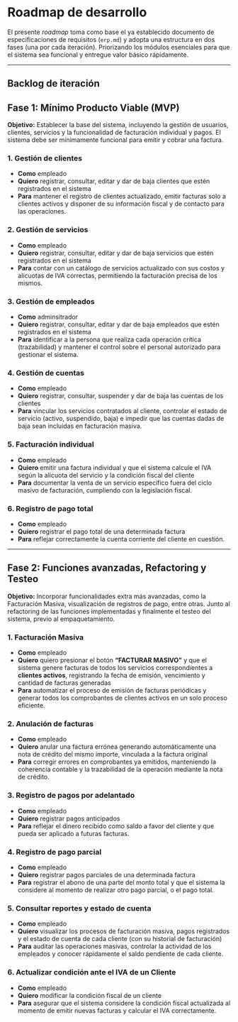 # Roadmap de desarrollo
El presente *roadmap* toma como base el ya establecido documento de especificaciones de requisitos (`erp.md`) y adopta una estructura en dos fases (una por cada iteración). Priorizando los módulos esenciales para que el sistema sea funcional y entregue valor básico rápidamente.

---
## Backlog de iteración
## Fase 1: Mínimo Producto Viable (MVP)

**Objetivo:** Establecer la base del sistema, incluyendo la gestión de usuarios, clientes, servicios y la funcionalidad de facturación individual y pagos. El sistema debe ser mínimamente funcional para emitir y cobrar una factura.

### 1. Gestión de clientes
- **Como** empleado
- **Quiero** registrar, consultar, editar y dar de baja clientes que estén registrados en el sistema
- **Para** mantener el registro de clientes actualizado, emitir facturas solo a clientes activos y disponer de su información fiscal y de contacto para las operaciones.

### 2. Gestión de servicios
- **Como** empleado
- **Quiero** registrar, consultar, editar y dar de baja servicios que estén registrados en el sistema
- **Para** contar con un catálogo de servicios actualizado con sus costos y alícuotas de IVA correctas, permitiendo la facturación precisa de los mismos.

### 3. Gestión de empleados
- **Como** adminsitrador
- **Quiero** registrar, consultar, editar y dar de baja empleados que estén registrados en el sistema
- **Para** identificar a la persona que realiza cada operación crítica (trazabilidad) y mantener el control sobre el personal autorizado para gestionar el sistema.

### 4. Gestión de cuentas
- **Como** empleado
- **Quiero** registrar, consultar, suspender y dar de baja las cuentas de los clientes
- **Para** vincular los servicios contratados al cliente, controlar el estado de servicio (activo, suspendido, baja) e impedir que las cuentas dadas de baja sean incluidas en facturación masiva.

### 5. Facturación individual
- **Como** empleado
- **Quiero** emitir una factura individual y que el sistema calcule el IVA según la alícuota del servicio y la condición fiscal del cliente
- **Para** documentar la venta de un servicio específico fuera del ciclo masivo de facturación, cumpliendo con la legislación fiscal.

### 6. Registro de pago total
- **Como** empleado 
- **Quiero** registrar el pago total de una determinada factura 
- **Para** reflejar correctamente la cuenta corriente del cliente en cuestión.

---

## Fase 2: Funciones avanzadas, Refactoring y Testeo

**Objetivo:** Incorporar funcionalidades extra más avanzadas, como la Facturación Masiva, visualización de registros de pago, entre otras. Junto al refactoring de las funciones implementadas y finalmente el testeo del sistema, previo al empaquetamiento.

### 1. Facturación Masiva
- **Como** empleado 
- **Quiero** quiero presionar el botón **“FACTURAR MASIVO”** y que el sistema genere facturas de todos los servicios correspondientes a **clientes activos**, registrando la fecha de emisión, vencimiento y cantidad de facturas generadas
- **Para** automatizar el proceso de emisión de facturas periódicas y generar todos los comprobantes de clientes activos en un solo proceso eficiente.

### 2. Anulación de facturas
- **Como** empleado 
- **Quiero** anular una factura errónea generando automáticamente una nota de crédito del mismo importe, vinculada a la factura original
- **Para** corregir errores en comprobantes ya emitidos, manteniendo la coherencia contable y la trazabilidad de la operación mediante la nota de crédito.

### 3. Registro de pagos por adelantado
- **Como** empleado 
- **Quiero** registrar pagos anticipados
- **Para** reflejar el dinero recibido como saldo a favor del cliente y que pueda ser aplicado a futuras facturas.

### 4. Registro de pago parcial
- **Como** empleado 
- **Quiero** registrar pagos parciales de una determinada factura
- **Para** registrar el abono de una parte del monto total y que el sistema la considere al momento de realizar otro pago parcial, o el pago total.

### 5. Consultar reportes y estado de cuenta
- **Como** empleado
- **Quiero** visualizar los procesos de facturación masiva, pagos registrados y el estado de cuenta de cada cliente (con su historial de facturación)
- **Para** auditar las operaciones masivas, controlar la actividad de los empleados y conocer rápidamente el saldo pendiente de cada cliente.

### 6. Actualizar condición ante el IVA de un Cliente
- **Como** empleado
- **Quiero** modificar la condición fiscal de un cliente
- **Para** asegurar que el sistema considere la condición fiscal actualizada al momento de emitir nuevas facturas y calcular el IVA correctamente.